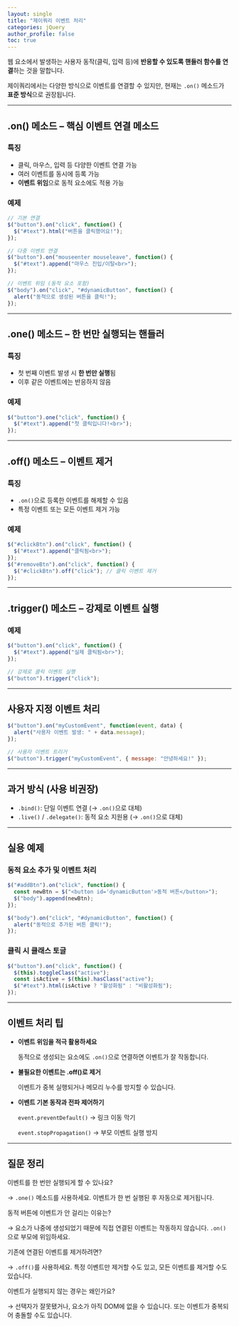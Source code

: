 ```yaml
---
layout: single
title: "제이쿼리 이벤트 처리"
categories: jQuery
author_profile: false
toc: true
---
```


웹 요소에서 발생하는 사용자 동작(클릭, 입력 등)에 **반응할 수 있도록 핸들러 함수를 연결**하는 것을 말합니다.

제이쿼리에서는 다양한 방식으로 이벤트를 연결할 수 있지만, 현재는 `.on()` 메소드가 **표준 방식**으로 권장됩니다.

------

## .on() 메소드 – 핵심 이벤트 연결 메소드

### 특징

- 클릭, 마우스, 입력 등 다양한 이벤트 연결 가능
- 여러 이벤트를 동시에 등록 가능
- **이벤트 위임**으로 동적 요소에도 적용 가능

### 예제

```jsx
// 기본 연결
$("button").on("click", function() {
  $("#text").html("버튼을 클릭했어요!");
});

// 다중 이벤트 연결
$("button").on("mouseenter mouseleave", function() {
  $("#text").append("마우스 진입/이탈<br>");
});

// 이벤트 위임 (동적 요소 포함)
$("body").on("click", "#dynamicButton", function() {
  alert("동적으로 생성된 버튼을 클릭!");
});
```

------

## .one() 메소드 – 한 번만 실행되는 핸들러

### 특징

- 첫 번째 이벤트 발생 시 **한 번만 실행**됨
- 이후 같은 이벤트에는 반응하지 않음

### 예제

```jsx
$("button").one("click", function() {
  $("#text").append("첫 클릭입니다!<br>");
});
```

------

## .off() 메소드 – 이벤트 제거

### 특징

- `.on()`으로 등록한 이벤트를 해제할 수 있음
- 특정 이벤트 또는 모든 이벤트 제거 가능

### 예제

```jsx
$("#clickBtn").on("click", function() {
  $("#text").append("클릭됨<br>");
});
$("#removeBtn").on("click", function() {
  $("#clickBtn").off("click"); // 클릭 이벤트 제거
});
```

------

## .trigger() 메소드 – 강제로 이벤트 실행

### 예제

```jsx
$("button").on("click", function() {
  $("#text").append("실제 클릭됨<br>");
});

// 강제로 클릭 이벤트 실행
$("button").trigger("click");
```

------

## 사용자 지정 이벤트 처리

```jsx
$("button").on("myCustomEvent", function(event, data) {
  alert("사용자 이벤트 발생: " + data.message);
});

// 사용자 이벤트 트리거
$("button").trigger("myCustomEvent", { message: "안녕하세요!" });
```

------

## 과거 방식 (사용 비권장)

- `.bind()`: 단일 이벤트 연결 (→ `.on()`으로 대체)
- `.live()` / `.delegate()`: 동적 요소 지원용 (→ `.on()`으로 대체)

------

## 실용 예제

### 동적 요소 추가 및 이벤트 처리

```jsx
$("#addBtn").on("click", function() {
  const newBtn = $("<button id='dynamicButton'>동적 버튼</button>");
  $("body").append(newBtn);
});

$("body").on("click", "#dynamicButton", function() {
  alert("동적으로 추가된 버튼 클릭!");
});
```

### 클릭 시 클래스 토글

```jsx
$("button").on("click", function() {
  $(this).toggleClass("active");
  const isActive = $(this).hasClass("active");
  $("#text").html(isActive ? "활성화됨" : "비활성화됨");
});
```

------

## 이벤트 처리 팁

- **이벤트 위임을 적극 활용하세요**

  동적으로 생성되는 요소에도 `.on()`으로 연결하면 이벤트가 잘 작동합니다.

- **불필요한 이벤트는 .off()로 제거**

  이벤트가 중복 실행되거나 메모리 누수를 방지할 수 있습니다.

- **이벤트 기본 동작과 전파 제어하기**

  `event.preventDefault()` → 링크 이동 막기

  `event.stopPropagation()` → 부모 이벤트 실행 방지

------

## 질문 정리

이벤트를 한 번만 실행되게 할 수 있나요?

→ `.one()` 메소드를 사용하세요. 이벤트가 한 번 실행된 후 자동으로 제거됩니다.

동적 버튼에 이벤트가 안 걸리는 이유는?

→ 요소가 나중에 생성되었기 때문에 직접 연결된 이벤트는 작동하지 않습니다. `.on()`으로 부모에 위임하세요.

기존에 연결된 이벤트를 제거하려면?

→ `.off()`를 사용하세요. 특정 이벤트만 제거할 수도 있고, 모든 이벤트를 제거할 수도 있습니다.

이벤트가 실행되지 않는 경우는 왜인가요?

→ 선택자가 잘못됐거나, 요소가 아직 DOM에 없을 수 있습니다. 또는 이벤트가 중복되어 충돌할 수도 있습니다.
